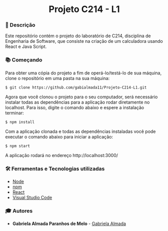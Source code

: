 <h1 align="center">Projeto C214 - L1</h1>

### :pushpin: Descrição
<p>Este repositório contém o projeto do laboratório de C214, disciplina de Engenharia de Software, que consiste na criação de um calculadora usando React e Java Script.<p>

### :books: Começando
Para obter uma cópia do projeto a fim de operá-lo/testá-lo de sua máquina, clone o repositório em uma pasta na sua máquina:
```
$ git clone https://github.com/gabialmada11/Projeto-C214-L1.git
```

Agora que você clonou o projeto para o seu computador, será necessário instalar todas as dependências para a aplicação rodar diretamente no localhost. Para isso, digite o comando abaixo e espere a instalação terminar:
```
$ npm install
```
Com a aplicação clonada e todas as dependências instaladas você pode executar o comando abaixo para iniciar a aplicação:
```
$ npm start
```
A aplicação rodará no endereço http://localhost:3000/ 

### :hammer_and_wrench: Ferramentas e Tecnologias utilizadas
- [Node](https://nodejs.org/en/)
- [npm](https://www.npmjs.com/)
- [React](https://reactjs.org/)
- [Visual Studio Code](https://code.visualstudio.com/)


### :mortar_board: Autores 


* **Gabriela Almada Paranhos de Melo** - [Gabriela Almada](https://github.com/gabialmada11)


